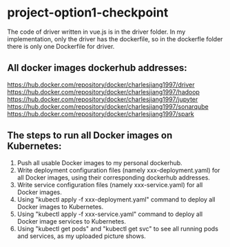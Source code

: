 # project-option1-checkpoint
The code of driver written in vue.js is in the driver folder. In my implementation, only the driver has the dockerfile, so in the dockerfle folder there is only one Dockerfile for driver.  

## All docker images dockerhub addresses:  
https://hub.docker.com/repository/docker/charlesjiang1997/driver  
https://hub.docker.com/repository/docker/charlesjiang1997/hadoop  
https://hub.docker.com/repository/docker/charlesjiang1997/jupyter  
https://hub.docker.com/repository/docker/charlesjiang1997/sonarqube  
https://hub.docker.com/repository/docker/charlesjiang1997/spark  

## The steps to run all Docker images on Kubernetes:
1. Push all usable Docker images to my personal dockerhub.  
2. Write deployment configuration files (namely xxx-deployment.yaml) for all Docker images, using their corresponding dockerhub addresses.  
3. Write service configuration files (namely xxx-service.yaml) for all Docker images.  
4. Using "kubectl apply -f xxx-deployment.yaml" command to deploy all Docker images to Kubernetes.  
5. Using "kubectl apply -f xxx-service.yaml" command to deploy all Docker image services to Kubernetes.  
6. Using "kubectl get pods" and "kubectl get svc" to see all running pods and services, as my uploaded picture shows.

